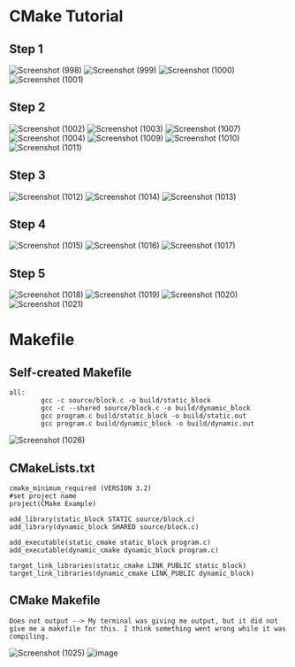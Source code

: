 # CMake Tutorial
## Step 1
![Screenshot (998)](https://user-images.githubusercontent.com/44063772/174339051-84dd5bec-72bd-4ae8-92d6-63afae57b4ed.png)
![Screenshot (999)](https://user-images.githubusercontent.com/44063772/174339071-d755341b-45e6-44ce-80cf-5c6d41e20f91.png)
![Screenshot (1000)](https://user-images.githubusercontent.com/44063772/174339085-501507ee-c05a-4152-bc0c-cb1b78ac174f.png)
![Screenshot (1001)](https://user-images.githubusercontent.com/44063772/174338952-be4c2a0d-0181-43af-9394-958567c26e7d.png)

## Step 2
![Screenshot (1002)](https://user-images.githubusercontent.com/44063772/174460783-0cbf0d51-ea79-4ab9-a02d-b1b07b0d17af.png)
![Screenshot (1003)](https://user-images.githubusercontent.com/44063772/174460786-a239f43a-db9c-43f4-a98c-32e8b9943915.png)
![Screenshot (1007)](https://user-images.githubusercontent.com/44063772/174460800-02f3b99c-889a-43c3-91af-1c9b5bb4cad1.png)
![Screenshot (1004)](https://user-images.githubusercontent.com/44063772/174460789-58cb79f7-aed7-47e3-88b3-56f08d5f8bde.png)
![Screenshot (1009)](https://user-images.githubusercontent.com/44063772/174460805-692b4c92-6de8-46db-b907-635a66a10416.png)
![Screenshot (1010)](https://user-images.githubusercontent.com/44063772/174460806-0ca771ce-9145-4367-ad7c-6edae9a285f7.png)
![Screenshot (1011)](https://user-images.githubusercontent.com/44063772/174460842-60b7331e-53b6-465d-ab8c-156e1f508700.png)

## Step 3
![Screenshot (1012)](https://user-images.githubusercontent.com/44063772/174460878-5c95edc5-91a2-403c-b3d7-82ff92f7bca6.png)
![Screenshot (1014)](https://user-images.githubusercontent.com/44063772/174460882-0b21aff7-77bf-4405-bd92-2c62a6a26b1a.png)
![Screenshot (1013)](https://user-images.githubusercontent.com/44063772/174460887-a9787243-f773-4f16-90a5-72275c8d79ca.png)

## Step 4
![Screenshot (1015)](https://user-images.githubusercontent.com/44063772/174460920-433202de-9af1-430a-8da9-679204a00fd0.png)
![Screenshot (1016)](https://user-images.githubusercontent.com/44063772/174460924-65c5e9a4-cc02-4b41-aa7e-0ec14bfb7650.png)
![Screenshot (1017)](https://user-images.githubusercontent.com/44063772/174460929-fe7489d8-2c2d-4cf8-8e16-c37d9f95c08f.png)

## Step 5
![Screenshot (1018)](https://user-images.githubusercontent.com/44063772/174460975-df60af3e-9ace-46c5-bc70-17fbb7d08b09.png)
![Screenshot (1019)](https://user-images.githubusercontent.com/44063772/174460979-9a6ce572-bd65-4a2a-a993-86b320d45ef0.png)
![Screenshot (1020)](https://user-images.githubusercontent.com/44063772/174460981-5a27ff3d-78bb-4be6-9d0c-d85e9a4b3e6e.png)
![Screenshot (1021)](https://user-images.githubusercontent.com/44063772/174460984-920b3a8c-6ad0-4ab2-918d-d52ae82a5aac.png)

# Makefile
## Self-created Makefile
```
all:
        gcc -c source/block.c -o build/static_block
        gcc -c --shared source/block.c -o build/dynamic_block
        gcc program.c build/static_block -o build/static.out
        gcc program.c build/dynamic_block -o build/dynamic.out
```
![Screenshot (1026)](https://user-images.githubusercontent.com/44063772/174710534-4fa3c44d-46ff-468d-af33-3200fb8015eb.png)


## CMakeLists.txt
```
cmake_minimum_required (VERSION 3.2)
#set project name
project(CMake Example)

add_library(static_block STATIC source/block.c)
add_library(dynamic_block SHARED source/block.c)

add_executable(static_cmake static_block program.c)
add_executable(dynamic_cmake dynamic_block program.c)

target_link_libraries(static_cmake LINK_PUBLIC static_block)
target_link_libraries(dynamic_cmake LINK_PUBLIC dynamic_block)

```
## CMake Makefile
```
Does not output --> My terminal was giving me output, but it did not give me a makefile for this. I think something went wrong while it was compiling.
```
![Screenshot (1025)](https://user-images.githubusercontent.com/44063772/174710547-d1d43df5-97c6-4f08-8abf-b55953100f20.png)
![image](https://user-images.githubusercontent.com/44063772/174711539-155f732b-7aa4-47a2-a008-3780ec14f97c.png)



